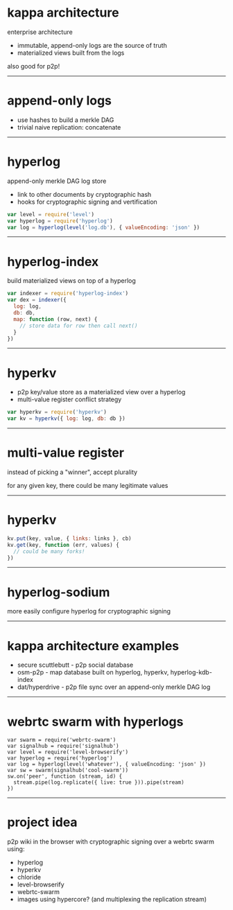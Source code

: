 # kappa architecture

enterprise architecture

* immutable, append-only logs are the source of truth
* materialized views built from the logs

also good for p2p!

---
# append-only logs

* use hashes to build a merkle DAG
* trivial naive replication: concatenate

---
# hyperlog

append-only merkle DAG log store

* link to other documents by cryptographic hash
* hooks for cryptographic signing and vertification

``` js
var level = require('level')
var hyperlog = require('hyperlog')
var log = hyperlog(level('log.db'), { valueEncoding: 'json' })
```

---
# hyperlog-index

build materialized views on top of a hyperlog

``` js
var indexer = require('hyperlog-index')
var dex = indexer({
  log: log,
  db: db,
  map: function (row, next) {
    // store data for row then call next()
  }
})
```

---
# hyperkv

* p2p key/value store as a materialized view over a hyperlog
* multi-value register conflict strategy

``` js
var hyperkv = require('hyperkv')
var kv = hyperkv({ log: log, db: db })
```

---
# multi-value register

instead of picking a "winner", accept plurality

for any given key, there could be many legitimate values

---
# hyperkv

``` js
kv.put(key, value, { links: links }, cb)
kv.get(key, function (err, values) {
  // could be many forks!
})
```

---
# hyperlog-sodium

more easily configure hyperlog for cryptographic signing

---
# kappa architecture examples

* secure scuttlebutt - p2p social database
* osm-p2p - map database built on hyperlog, hyperkv, hyperlog-kdb-index
* dat/hyperdrive - p2p file sync over an append-only merkle DAG log

---
# webrtc swarm with hyperlogs

```
var swarm = require('webrtc-swarm')
var signalhub = require('signalhub')
var level = require('level-browserify')
var hyperlog = require('hyperlog')
var log = hyperlog(level('whatever'), { valueEncoding: 'json' })
var sw = swarm(signalhub('cool-swarm'))
sw.on('peer', function (stream, id) {
  stream.pipe(log.replicate({ live: true })).pipe(stream)
})
```

---
# project idea

p2p wiki in the browser with cryptographic signing
over a webrtc swarm using:

* hyperlog
* hyperkv
* chloride
* level-browserify
* webrtc-swarm
* images using hypercore? (and multiplexing the replication stream)


